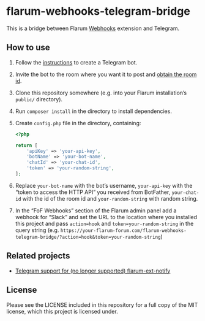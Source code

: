 # flarum-webhooks-telegram-bridge

This is a bridge between Flarum [Webhooks](https://github.com/FriendsOfFlarum/webhooks) extension and Telegram.

## How to use

1. Follow the [instructions](https://github.com/php-telegram-bot/core/blob/master/README.md#create-your-first-bot) to create a Telegram bot.
2. Invite the bot to the room where you want it to post and [obtain the room id](https://stackoverflow.com/a/32572159/160386).
3. Clone this repository somewhere (e.g. into your Flarum installation’s `public/` directory).
4. Run `composer install` in the directory to install dependencies.
5. Create `config.php` file in the directory, containing:

    ```php
    <?php

    return [
        'apiKey' => 'your-api-key',
        'botName' => 'your-bot-name',
        'chatId' => 'your-chat-id',
        'token' => 'your-random-string',
    ];
    ```
6. Replace `your-bot-name` with the bot’s username, `your-api-key` with the “token to access the HTTP API” you received from BotFather, `your-chat-id` with the id of the room id and `your-random-string` with random string.
7. In the “FoF Webhooks” section of the Flarum admin panel add a webhook for “Slack” and set the URL to the location where you installed this project and pass `action=hook` and `token=your-random-string` in the query string (e.g. `https://your-flarum-forum.com/flarum-webhooks-telegram-bridge/?action=hook&token=your-random-string`)

## Related projects

- [Telegram support for (no longer supported) flarum-ext-notify](https://github.com/manelizzard/flarum-notify/pull/6)

## License

Please see the LICENSE included in this repository for a full copy of the MIT license, which this project is licensed under.
